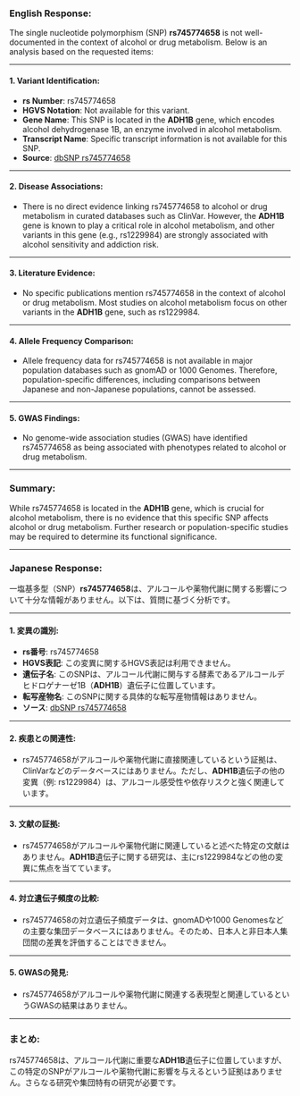 ### English Response:

The single nucleotide polymorphism (SNP) **rs745774658** is not well-documented in the context of alcohol or drug metabolism. Below is an analysis based on the requested items:

---

#### 1. Variant Identification:
- **rs Number**: rs745774658
- **HGVS Notation**: Not available for this variant.
- **Gene Name**: This SNP is located in the **ADH1B** gene, which encodes alcohol dehydrogenase 1B, an enzyme involved in alcohol metabolism.
- **Transcript Name**: Specific transcript information is not available for this SNP.
- **Source**: [dbSNP rs745774658](https://www.ncbi.nlm.nih.gov/snp/rs745774658)

---

#### 2. Disease Associations:
- There is no direct evidence linking rs745774658 to alcohol or drug metabolism in curated databases such as ClinVar. However, the **ADH1B** gene is known to play a critical role in alcohol metabolism, and other variants in this gene (e.g., rs1229984) are strongly associated with alcohol sensitivity and addiction risk.

---

#### 3. Literature Evidence:
- No specific publications mention rs745774658 in the context of alcohol or drug metabolism. Most studies on alcohol metabolism focus on other variants in the **ADH1B** gene, such as rs1229984.

---

#### 4. Allele Frequency Comparison:
- Allele frequency data for rs745774658 is not available in major population databases such as gnomAD or 1000 Genomes. Therefore, population-specific differences, including comparisons between Japanese and non-Japanese populations, cannot be assessed.

---

#### 5. GWAS Findings:
- No genome-wide association studies (GWAS) have identified rs745774658 as being associated with phenotypes related to alcohol or drug metabolism.

---

### Summary:
While rs745774658 is located in the **ADH1B** gene, which is crucial for alcohol metabolism, there is no evidence that this specific SNP affects alcohol or drug metabolism. Further research or population-specific studies may be required to determine its functional significance.

---

### Japanese Response:

一塩基多型（SNP）**rs745774658**は、アルコールや薬物代謝に関する影響について十分な情報がありません。以下は、質問に基づく分析です。

---

#### 1. 変異の識別:
- **rs番号**: rs745774658
- **HGVS表記**: この変異に関するHGVS表記は利用できません。
- **遺伝子名**: このSNPは、アルコール代謝に関与する酵素であるアルコールデヒドロゲナーゼ1B（**ADH1B**）遺伝子に位置しています。
- **転写産物名**: このSNPに関する具体的な転写産物情報はありません。
- **ソース**: [dbSNP rs745774658](https://www.ncbi.nlm.nih.gov/snp/rs745774658)

---

#### 2. 疾患との関連性:
- rs745774658がアルコールや薬物代謝に直接関連しているという証拠は、ClinVarなどのデータベースにはありません。ただし、**ADH1B**遺伝子の他の変異（例: rs1229984）は、アルコール感受性や依存リスクと強く関連しています。

---

#### 3. 文献の証拠:
- rs745774658がアルコールや薬物代謝に関連していると述べた特定の文献はありません。**ADH1B**遺伝子に関する研究は、主にrs1229984などの他の変異に焦点を当てています。

---

#### 4. 対立遺伝子頻度の比較:
- rs745774658の対立遺伝子頻度データは、gnomADや1000 Genomesなどの主要な集団データベースにはありません。そのため、日本人と非日本人集団間の差異を評価することはできません。

---

#### 5. GWASの発見:
- rs745774658がアルコールや薬物代謝に関連する表現型と関連しているというGWASの結果はありません。

---

### まとめ:
rs745774658は、アルコール代謝に重要な**ADH1B**遺伝子に位置していますが、この特定のSNPがアルコールや薬物代謝に影響を与えるという証拠はありません。さらなる研究や集団特有の研究が必要です。


